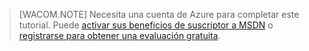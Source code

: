 > [WACOM.NOTE]
> Necesita una cuenta de Azure para completar este tutorial. Puede [activar sus beneficios de suscriptor a MSDN][] o [registrarse para obtener una evaluación gratuita][].

  [activar sus beneficios de suscriptor a MSDN]: /en-us/pricing/member-offers/msdn-benefits-details/?WT.mc_id=A85619ABF
  [registrarse para obtener una evaluación gratuita]: /en-us/pricing/free-trial/?WT.mc_id=A85619ABF
